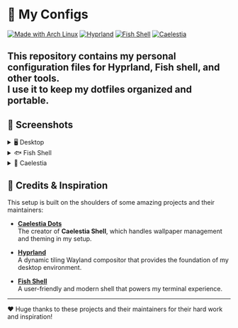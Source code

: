 # 🌌 My Configs

[![Made with Arch Linux](https://img.shields.io/badge/Made%20with-Arch%20Linux-1793D1?logo=arch-linux&logoColor=white)](https://archlinux.org/)
[![Hyprland](https://img.shields.io/badge/WM-Hyprland-00aaff?logo=linux&logoColor=white)](https://github.com/hyprwm/Hyprland)
[![Fish Shell](https://img.shields.io/badge/Shell-Fish-4AAE47?logo=fish-shell&logoColor=white)](https://fishshell.com/)
[![Caelestia](https://img.shields.io/badge/Shell-Caelestia-ff69b4?logo=starship&logoColor=white)](https://github.com/caelestia-dots/caelestia)

This repository contains my personal configuration files for **Hyprland**, **Fish shell**, and other tools.  
I use it to keep my dotfiles organized and portable.    
---

## 📸 Screenshots

<details>
  <summary>🖥️ Desktop</summary>
  
  ![Desktop](./screenshots/main.png)
</details>

<details>
  <summary>🐟 Fish Shell</summary>
  
  ![Fish Shell](./screenshots/terminal.png)
</details>

<details>
  <summary>🎨 Caelestia</summary>
  
  ![Launcher](./screenshots/launcher.png)

  ![Wallpaper Selection](./screenshots/wallpaper-selection.png)
</details>

## 🙏 Credits & Inspiration

This setup is built on the shoulders of some amazing projects and their maintainers:  

- [**Caelestia Dots**](https://github.com/caelestia-dots/caelestia)  
  The creator of **Caelestia Shell**, which handles wallpaper management and theming in my setup.  

- [**Hyprland**](https://github.com/hyprwm/Hyprland)  
  A dynamic tiling Wayland compositor that provides the foundation of my desktop environment.  

- [**Fish Shell**](https://fishshell.com/)  
  A user-friendly and modern shell that powers my terminal experience.  

---

❤️ Huge thanks to these projects and their maintainers for their hard work and inspiration!  
